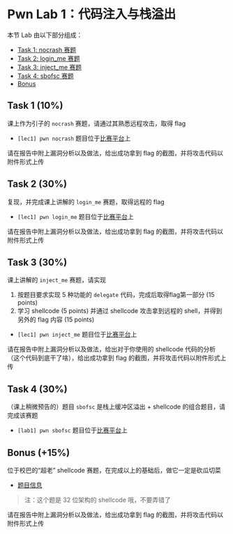 # Pwn Lab 1：代码注入与栈溢出

本节 Lab 由以下部分组成：

- [Task 1: nocrash 赛题](#task-1-10)
- [Task 2: login_me 赛题](#task-2-30)
- [Task 3: inject_me 赛题](#task-3-30)
- [Task 4: sbofsc 赛题](#task-4-30)
- [Bonus](#bonus-15)

## Task 1 (10%)

课上作为引子的 `nocrash` 赛题，请通过其熟悉远程攻击，取得 flag

- `[lec1] pwn nocrash` 题目位于[比赛平台](https://ctf.zjusec.com/games/3/challenges)上

请在报告中附上漏洞分析以及做法，给出成功拿到 flag 的截图，并将攻击代码以附件形式上传

## Task 2 (30%)

复现，并完成课上讲解的 `login_me` 赛题，取得远程的 flag

- `[lec1] pwn login_me` 题目位于[比赛平台](https://ctf.zjusec.com/games/3/challenges)上

请在报告中附上漏洞分析以及做法，给出成功拿到 flag 的截图，并将攻击代码以附件形式上传

## Task 3 (30%)

课上讲解的 `inject_me` 赛题，请实现

1. 按题目要求实现 5 种功能的 `delegate` 代码，完成后取得flag第一部分 (15 points)
2. 学习 shellcode (5 points) 并通过 shellcode 攻击拿到远程的 shell，并得到另外的 flag 内容 (15 points)

- `[lec1] pwn inject_me` 题目位于[比赛平台](https://ctf.zjusec.com/games/3/challenges)上

请在报告中附上漏洞分析以及做法，给出对于你使用的 shellcode 代码的分析（这个代码到底干了啥），给出成功拿到 flag 的截图，并将攻击代码以附件形式上传

## Task 4 (30%)

（课上稍微预告的）题目 `sbofsc` 是栈上缓冲区溢出 + shellcode 的组合题目，请完成该赛题

- `[lab1] pwn sbofsc` 题目位于[比赛平台](https://ctf.zjusec.com/games/3/challenges)上

## Bonus (+15%)

位于校巴的“超老” shellcode 赛题，在完成以上的基础后，做它一定是砍瓜切菜

- [题目信息](https://zjusec.com/challenges/7)

> 注：这个题是 32 位架构的 shellcode 哦，不要弄错了

请在报告中附上漏洞分析以及做法，给出成功拿到 flag 的截图，并将攻击代码以附件形式上传